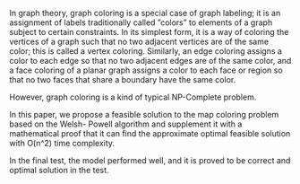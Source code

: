 In graph theory, graph coloring is a special case of graph labeling; it is an assignment of labels traditionally called ”colors” to elements of a graph subject to certain constraints. In its simplest form, it is a way of coloring the vertices of a graph such that no two adjacent vertices are of the same color; this is called a vertex coloring. Similarly, an edge coloring assigns a color to each edge so that no two adjacent edges are of the same color, and a face coloring of a planar graph assigns a color to each face or region so that no two faces that share a boundary have the same color.

However, graph coloring is a kind of typical NP-Complete problem.

In this paper, we propose a feasible solution to the map coloring problem based on the Welsh- Powell algorithm and supplement it with a mathematical proof that it can find the approximate optimal feasible solution with O(n^2) time complexity.

In the final test, the model performed well, and it is proved to be correct and optimal solution in the test.
